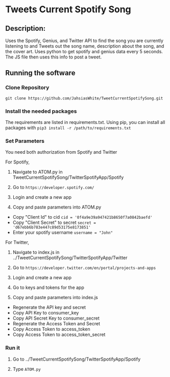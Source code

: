 # Tweets Current Spotify Song


## Description:

Uses the Spotify, Genius, and Twitter API to find the song you are currently listening to and Tweets out the song name, description about the song, and the cover art.
Uses python to get spotify and genius data every 5 seconds. The JS file then uses this info to post a tweet. <br>


## Running the software

### Clone Repository
``git clone https://github.com/JahsiasWhite/TweetCurrentSpotifySong.git``

### Install the needed packages
The requirements are listed in requirements.txt. Using pip, you can install all packages with
``pip3 install -r /path/to/requirements.txt``

### Set Parameters
You need both authorization from Spotify and Twitter

For Spotify,
1. Navigate to ATOM.py in TweetCurrentSpotifySong/TwitterSpotifyApp/Spotify

2. Go to 
``https://developer.spotify.com/``

3. Login and create a new app

4. Copy and paste parameters into ATOM.py
* Copy "Client Id" to cid         ``cid = '0f4a9e39a947421b8650f7a0842baefd'``
* Copy "Client Secret" to secret ``secret = 'd67ebb6b783e447c89d53175e8173851'``
* Enter your spotify username ``username = "John"``

For Twitter,
1. Navigate to index.js in ../TweetCurrentSpotifySong/TwitterSpotifyApp/Twitter

2. Go to 
``https://developer.twitter.com/en/portal/projects-and-apps``

3. Login and create a new app

4. Go to keys and tokens for the app

5. Copy and paste parameters into index.js
* Regenerate the API key and secret
* Copy API Key to consumer_key
* Copy API Secret Key to consumer_secret
* Regenerate the Access Token and Secret
* Copy Access Token to access_token
* Copy Access Token to access_token_secret

### Run it
1. Go to ../TweetCurrentSpotifySong/TwitterSpotifyApp/Spotify

2. Type
``ATOM.py``
